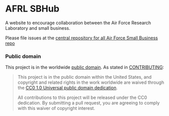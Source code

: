 AFRL SBHub
=====

A website to encourage collaboration between the Air Force Research Laboratory and small business.

Please file issues at the [central repository for all Air Force Small Business repo](https://github.com/18f/afsmallbiz/issues?labels=Product%3A+SBHUB&page=1&state=open)

### Public domain

This project is in the worldwide [public domain](LICENSE.md). As stated in [CONTRIBUTING](CONTRIBUTING.md):

> This project is in the public domain within the United States, and copyright and related rights in the work worldwide are waived through the [CC0 1.0 Universal public domain dedication](https://creativecommons.org/publicdomain/zero/1.0/).
>
> All contributions to this project will be released under the CC0 dedication. By submitting a pull request, you are agreeing to comply with this waiver of copyright interest.
